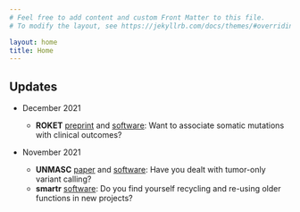 ```yaml
---
# Feel free to add content and custom Front Matter to this file.
# To modify the layout, see https://jekyllrb.com/docs/themes/#overriding-theme-defaults

layout: home
title: Home
---
```


## Updates

* December 2021 

	* **ROKET** [preprint](https://www.biorxiv.org/content/10.1101/2021.12.23.474064v1) and [software](https://github.com/pllittle/ROKET): Want to associate somatic mutations with clinical outcomes?

* November 2021 

	* **UNMASC** [paper](https://academic.oup.com/narcancer/article/3/4/zcab040/6382329) and [software](https://github.com/pllittle/UNMASC): Have you dealt with tumor-only variant calling?
	* **smartr** [software](https://github.com/pllittle/smartr): Do you find yourself recycling and re-using older functions in new projects?


